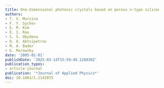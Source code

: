 ```yaml
---
title: One-dimensional photonic crystals based on porous n-type silicon
authors:
- T. V. Murzina
- F. Y. Sychev
- E. M. Kim
- E. I. Rau
- S. S. Obydena
- O. A. Aktsipetrov
- M. A. Bader
- G. Marowsky
date: '2005-01-01'
publishDate: '2025-03-14T15:59:49.128830Z'
publication_types:
- article-journal
publication: '*Journal of Applied Physics*'
doi: 10.1063/1.2142075
---
```

